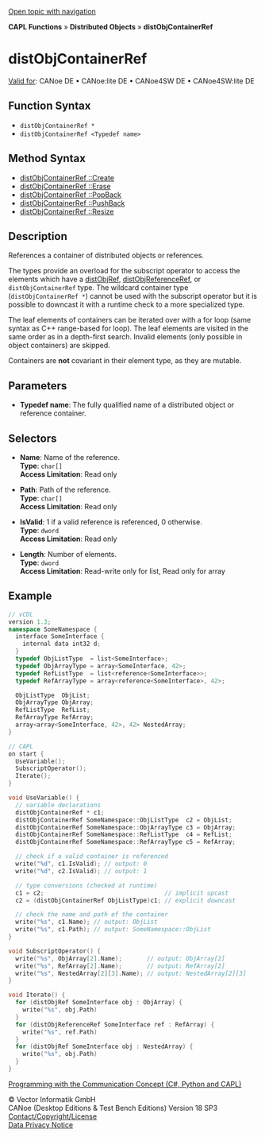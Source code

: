 [Open topic with navigation](../../../../../CANoeDEFamily.htm#Topics/CAPLFunctions/DistributedObjects/Objects/CAPLfunctiondistObjContainerRef.md)

**CAPL Functions** » **Distributed Objects** » **distObjContainerRef**

# distObjContainerRef

[Valid for](../../../Shared/FeatureAvailability.md): CANoe DE • CANoe:lite DE • CANoe4SW DE • CANoe4SW:lite DE

## Function Syntax

- `distObjContainerRef *`
- `distObjContainerRef <Typedef name>`

## Method Syntax

- [distObjContainerRef <Typedef name>::Create](../Methods/CAPLfunctiondistObjContainerRefCreate.md)
- [distObjContainerRef <Typedef name>::Erase](../Methods/CAPLfunctiondistObjContainerRefErase.md)
- [distObjContainerRef <Typedef name>::PopBack](../Methods/CAPLfunctiondistObjContainerRefPopBack.md)
- [distObjContainerRef <Typedef name>::PushBack](../Methods/CAPLfunctiondistObjContainerRefPushBack.md)
- [distObjContainerRef <Typedef name>::Resize](../Methods/CAPLfunctiondistObjContainerRefResize.md)

## Description

References a container of distributed objects or references.

The types provide an overload for the subscript operator to access the elements which have a [distObjRef](CAPLfunctiondistObjRef.md), [distObjReferenceRef](CAPLfunctiondistObjReferenceRef.md), or `distObjContainerRef` type. The wildcard container type (`distObjContainerRef *`) cannot be used with the subscript operator but it is possible to downcast it with a runtime check to a more specialized type.

The leaf elements of containers can be iterated over with a for loop (same syntax as C++ range-based for loop). The leaf elements are visited in the same order as in a depth-first search. Invalid elements (only possible in object containers) are skipped.

Containers are **not** covariant in their element type, as they are mutable.

## Parameters

- **Typedef name**: The fully qualified name of a distributed object or reference container.

## Selectors

- **Name**: Name of the reference.  
  **Type**: `char[]`  
  **Access Limitation**: Read only

- **Path**: Path of the reference.  
  **Type**: `char[]`  
  **Access Limitation**: Read only

- **IsValid**: 1 if a valid reference is referenced, 0 otherwise.  
  **Type**: `dword`  
  **Access Limitation**: Read only

- **Length**: Number of elements.  
  **Type**: `dword`  
  **Access Limitation**: Read-write only for list, Read only for array

## Example

```cpp
// vCDL
version 1.3;
namespace SomeNamespace {
  interface SomeInterface {
    internal data int32 d;
  }
  typedef ObjListType  = list<SomeInterface>;
  typedef ObjArrayType = array<SomeInterface, 42>;
  typedef RefListType  = list<reference<SomeInterface>>;
  typedef RefArrayType = array<reference<SomeInterface>, 42>;

  ObjListType  ObjList;
  ObjArrayType ObjArray;
  RefListType  RefList;
  RefArrayType RefArray;
  array<array<SomeInterface, 42>, 42> NestedArray;
}

// CAPL
on start {
  UseVariable();
  SubscriptOperator();
  Iterate();
}

void UseVariable() {
  // variable declarations
  distObjContainerRef * c1;
  distObjContainerRef SomeNamespace::ObjListType  c2 = ObjList;
  distObjContainerRef SomeNamespace::ObjArrayType c3 = ObjArray;
  distObjContainerRef SomeNamespace::RefListType  c4 = RefList;
  distObjContainerRef SomeNamespace::RefArrayType c5 = RefArray;

  // check if a valid container is referenced
  write("%d", c1.IsValid); // output: 0
  write("%d", c2.IsValid); // output: 1

  // type conversions (checked at runtime)
  c1 = c2;                                  // implicit upcast
  c2 = (distObjContainerRef ObjListType)c1; // explicit downcast

  // check the name and path of the container
  write("%s", c1.Name); // output: ObjList
  write("%s", c1.Path); // output: SomeNamespace::ObjList
}

void SubscriptOperator() {
  write("%s", ObjArray[2].Name);       // output: ObjArray[2]
  write("%s", RefArray[2].Name);       // output: RefArray[2]
  write("%s", NestedArray[2][3].Name); // output: NestedArray[2][3]
}

void Iterate() {
  for (distObjRef SomeInterface obj : ObjArray) {
    write("%s", obj.Path)
  }
  for (distObjReferenceRef SomeInterface ref : RefArray) {
    write("%s", ref.Path)
  }
  for (distObjRef SomeInterface obj : NestedArray) {
    write("%s", obj.Path)
  }
}
```

[Programming with the Communication Concept (C#, Python and CAPL)](../../../CANoeCANalyzer/CommunicationConcept/Programming/CCP.md)

© Vector Informatik GmbH  
CANoe (Desktop Editions & Test Bench Editions) Version 18 SP3  
[Contact/Copyright/License](../../../Shared/ContactCopyrightLicense.md)  
[Data Privacy Notice](https://www.vector.com/int/en/company/get-info/privacy-policy/)